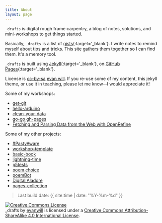 ```yaml
---
title: About
layout: page
---
```


`_drafts` is digital rough frame carpentry, a blog of notes, solutions, and mini-workshops to get things started.

Basically, `_drafts` is a list of [gists](https://gist.github.com/){:target='_blank'}. 
I write notes to remind myself about tips and tricks.
This site gathers them together so I can find them.
It's a memory tool. 

`_drafts` is built using [Jekyll](https://jekyllrb.com/){:target='_blank'}, on [GitHub Pages](https://pages.github.com/){:target='_blank'}.

License is <a href="https://creativecommons.org/licenses/by-sa/4.0/" target="_blank" title="license">cc-by-sa</a> [evan will](https://github.com/evanwill).
If you re-use some of my content, this jekyll theme, or use it in teaching, please let me know--I would appreciate it!

Some of my workshops:

- [get-git](https://evanwill.github.io/get-git/)
- [hello-arduino](https://evanwill.github.io/hello-arduino/)
- [clean-your-data](https://evanwill.github.io/clean-your-data/)
- [go-go gh-pages](https://evanwill.github.io/go-go-ghpages/)
- [Fetching and Parsing Data from the Web with OpenRefine](https://programminghistorian.org/en/lessons/fetch-and-parse-data-with-openrefine)

Some of my other projects:

- [#PastyAware](https://evanwill.github.io/pastyAware/)
- [workshop-template](https://github.com/evanwill/workshop-template)
- [basic-book](https://github.com/evanwill/basic-book)
- [lightning-time](https://evanwill.github.io/lightning-time/)
- [p5tests](https://evanwill.github.io/p5tests/index.html)
- [poem choice](https://uidaholib.github.io/poemchoice/)
- [poemBot](https://github.com/evanwill/poemBot)
- [Digital Aladore](https://digitalaladore.wordpress.com/)
- [pages-collection](https://github.com/uidaholib/pages-collection)

> Last build date: {{ site.time | date: "%Y-%m-%d" }}

<a rel="license" href="http://creativecommons.org/licenses/by-sa/4.0/"><img alt="Creative Commons License" style="border-width:0" src="https://i.creativecommons.org/l/by-sa/4.0/88x31.png" /></a><br /><span xmlns:dct="http://purl.org/dc/terms/" property="dct:title">_drafts</span> by <a xmlns:cc="http://creativecommons.org/ns#" href="https://github.com/evanwill" property="cc:attributionName" rel="cc:attributionURL">evanwill</a> is licensed under a <a rel="license" href="http://creativecommons.org/licenses/by-sa/4.0/">Creative Commons Attribution-ShareAlike 4.0 International License</a>.

